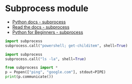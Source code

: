 # Subprocess module

- [Python docs - subprocess](https://docs.python.org/3/library/subprocess.html)
- [Read the docs - subprocess](https://python.readthedocs.io/en/latest/library/subprocess.html)
- [Python for Beginners - subprocess](https://www.pythonforbeginners.com/os/subprocess-for-system-administrators)

```python
import subprocess
subprocess.call("powershell; get-childitem", shell=True)
```

```python
import subprocess
subprocess.call("ls -la", shell=True)
```

```python
from subprocess import *
p = Popen(["ping", "google.com"], stdout=PIPE)
print(p.communicate())
```